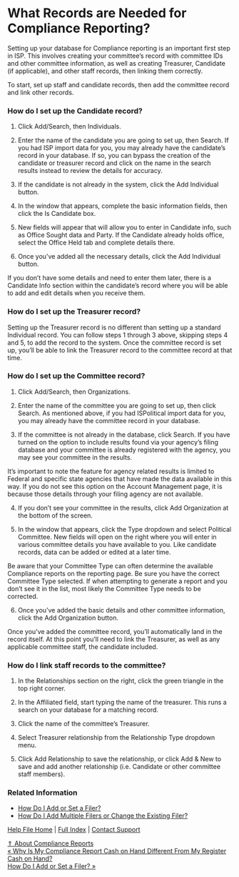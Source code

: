  What Records are Needed for Compliance Reporting?
==========

Setting up your database for Compliance reporting is an important first step in ISP. This involves creating your committee’s record with committee IDs and other committee information, as well as creating Treasurer, Candidate (if applicable), and other staff records, then linking them correctly. 

To start, set up staff and candidate records, then add the committee record and link other records.

### How do I set up the Candidate record? ###

1. Click Add/Search, then Individuals.

2. Enter the name of the candidate you are going to set up, then Search. If you had ISP import data for you, you may already have the candidate’s record in your database. If so, you can bypass the creation of the candidate or treasurer record and click on the name in the search results instead to review the details for accuracy.

3. If the candidate is not already in the system, click the Add Individual button.

4. In the window that appears, complete the basic information fields, then click the Is Candidate box.

5. New fields will appear that will allow you to enter in Candidate info, such as Office Sought data and Party. If the Candidate already holds office, select the Office Held tab and complete details there.

6. Once you’ve added all the necessary details, click the Add Individual button.

If you don’t have some details and need to enter them later, there is a Candidate Info section within the candidate’s record where you will be able to add and edit details when you receive them.

### How do I set up the Treasurer record? ###

Setting up the Treasurer record is no different than setting up a standard Individual record. You can follow steps 1 through 3 above, skipping steps 4 and 5, to add the record to the system. Once the committee record is set up, you’ll be able to link the Treasurer record to the committee record at that time.

### How do I set up the Committee record? ###

1. Click Add/Search, then Organizations.

2. Enter the name of the committee you are going to set up, then click Search. As mentioned above, if you had ISPolitical import data for you, you may already have the committee record in your database. 

3. If the committee is not already in the database, click Search. If you have turned on the option to include results found via your agency’s filing database and your committee is already registered with the agency, you may see your committee in the results.

It’s important to note the feature for agency related results is limited to Federal and specific state agencies that have made the data available in this way. If you do not see this option on the Account Management page, it is because those details through your filing agency are not available.

4. If you don’t see your committee in the results, click Add Organization at the bottom of the screen.

5. In the window that appears, click the Type dropdown and select Political Committee. New fields will open on the right where you will enter in various committee details you have available to you. Like candidate records, data can be added or edited at a later time.

Be aware that your Committee Type can often determine the available Compliance reports on the reporting page. Be sure you have the correct Committee Type selected. If when attempting to generate a report and you don’t see it in the list, most likely the Committee Type needs to be corrected.

6. Once you’ve added the basic details and other committee information, click the Add Organization button.

Once you’ve added the committee record, you’ll automatically land in the record itself. At this point you’ll need to link the Treasurer, as well as any applicable committee staff, the candidate included.

### How do I link staff records to the committee? ###

1. In the Relationships section on the right, click the green triangle in the top right corner.

2. In the Affiliated field, start typing the name of the treasurer. This runs a search on your database for a matching record.

3. Click the name of the committee’s Treasurer.

4. Select Treasurer relationship from the Relationship Type dropdown menu.

5. Click Add Relationship to save the relationship, or click Add & New to save and add another relationship (i.e. Candidate or other committee staff members).

### Related Information ###

* [How Do I Add or Set a Filer?](https://ispolitical.com/How-Do-I-Add-or-Set-a-Filer)
* [How Do I Add Multiple Filers or Change the Existing Filer?](https://ispolitical.com/How-to-Add-Multiple-Filers-to-Your-Database-or-Change-the-Existing-Filer)

[Help File Home](/help/) | [Full Index](/Help-File-Directory/) | [Contact Support](mailto:support@ISPolitical.com)

[⇑ About Compliance Reports](/About-Compliance-Reports)  
[« Why Is My Compliance Report Cash on Hand Different From My Register Cash on Hand?](/Why-Is-My-Compliance-Report-Cash-on-Hand-Different-From-My-Register-Cash-on-Hand)  
[How Do I Add or Set a Filer? »](/How-Do-I-Add-or-Set-a-Filer)